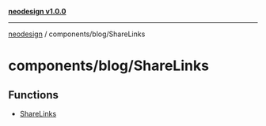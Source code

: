 [**neodesign v1.0.0**](../../../README.md)

***

[neodesign](../../../modules.md) / components/blog/ShareLinks

# components/blog/ShareLinks

## Functions

- [ShareLinks](functions/ShareLinks.md)
